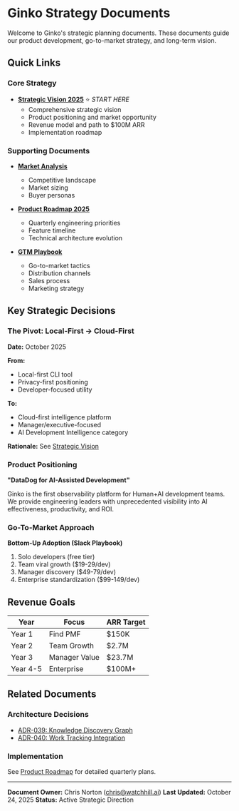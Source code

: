 # Ginko Strategy Documents

Welcome to Ginko's strategic planning documents. These documents guide our product development, go-to-market strategy, and long-term vision.

## Quick Links

### Core Strategy
- **[Strategic Vision 2025](./STRATEGIC-VISION-2025.md)** ⭐ *START HERE*
  - Comprehensive strategic vision
  - Product positioning and market opportunity
  - Revenue model and path to $100M ARR
  - Implementation roadmap

### Supporting Documents
- **[Market Analysis](./MARKET-ANALYSIS.md)**
  - Competitive landscape
  - Market sizing
  - Buyer personas

- **[Product Roadmap 2025](./PRODUCT-ROADMAP-2025.md)**
  - Quarterly engineering priorities
  - Feature timeline
  - Technical architecture evolution

- **[GTM Playbook](./GTM-PLAYBOOK.md)**
  - Go-to-market tactics
  - Distribution channels
  - Sales process
  - Marketing strategy

## Key Strategic Decisions

### The Pivot: Local-First → Cloud-First
**Date:** October 2025

**From:**
- Local-first CLI tool
- Privacy-first positioning
- Developer-focused utility

**To:**
- Cloud-first intelligence platform
- Manager/executive-focused
- AI Development Intelligence category

**Rationale:** See [Strategic Vision](./STRATEGIC-VISION-2025.md#architecture-decision-cloud-first)

### Product Positioning
**"DataDog for AI-Assisted Development"**

Ginko is the first observability platform for Human+AI development teams. We provide engineering leaders with unprecedented visibility into AI effectiveness, productivity, and ROI.

### Go-To-Market Approach
**Bottom-Up Adoption (Slack Playbook)**

1. Solo developers (free tier)
2. Team viral growth ($19-29/dev)
3. Manager discovery ($49-79/dev)
4. Enterprise standardization ($99-149/dev)

## Revenue Goals

| Year | Focus | ARR Target |
|------|-------|------------|
| Year 1 | Find PMF | $150K |
| Year 2 | Team Growth | $2.7M |
| Year 3 | Manager Value | $23.7M |
| Year 4-5 | Enterprise | $100M+ |

## Related Documents

### Architecture Decisions
- [ADR-039: Knowledge Discovery Graph](../adr/ADR-039-graph-based-context-discovery.md)
- [ADR-040: Work Tracking Integration](../adr/ADR-040-work-tracking-integration-strategy.md)

### Implementation
See [Product Roadmap](./PRODUCT-ROADMAP-2025.md) for detailed quarterly plans.

---

**Document Owner:** Chris Norton (chris@watchhill.ai)
**Last Updated:** October 24, 2025
**Status:** Active Strategic Direction
